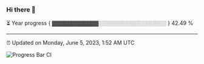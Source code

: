 ### Hi there 👋

⏳ Year progress { ▓▓▓▓▓▓▓▓▓▓▓▓░░░░░░░░░░░░░░░░░░ } 42.49 %

---

⏰ Updated on Monday, June 5, 2023, 1:52 AM UTC

![Progress Bar CI](https://github.com/arthurbuhl/arthurbuhl/workflows/Progress%20Bar%20CI/badge.svg)
